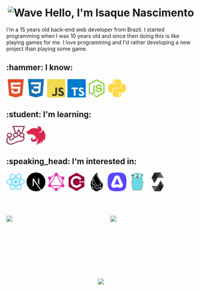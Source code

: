 <h1 align="center"><img alt="Wave" src="https://camo.githubusercontent.com/e8e7b06ecf583bc040eb60e44eb5b8e0ecc5421320a92929ce21522dbc34c891/68747470733a2f2f6d656469612e67697068792e636f6d2f6d656469612f6876524a434c467a6361737252346961377a2f67697068792e676966" width="25px"> Hello, I'm Isaque Nascimento</h1>

<p>I'm a 15 years old back-end web developer from Brazil. I started programming when I was 10 years old and since then doing this is like playing games for me. I love programming and I'd rather developing a new project than playing some game.</p>


<h2>:hammer: I know:</h2>
<div display="inline_block">
  <img width="50px" alt="HTML" src="https://github.com/devicons/devicon/blob/master/icons/html5/html5-plain.svg">
  <img width="50px" alt="CSS" src="https://github.com/devicons/devicon/blob/master/icons/css3/css3-plain.svg">
  <img width="50px" alt="Javascript" src="https://github.com/devicons/devicon/blob/master/icons/javascript/javascript-original.svg">
  <img width="50px" alt="Typescript" src="https://github.com/devicons/devicon/blob/master/icons/typescript/typescript-plain.svg">
  <img width="50px" alt="NodeJS" src="https://github.com/devicons/devicon/blob/master/icons/nodejs/nodejs-plain.svg">
  <img width="50px" alt="Python" src="https://github.com/devicons/devicon/blob/master/icons/python/python-plain.svg">
</div>

<h2>:student: I'm learning:</h2>
<div display="inline_block">
  <img width="50px" alt="JestJS" src="https://github.com/devicons/devicon/blob/master/icons/jest/jest-plain.svg">
  <img width="50px" alt="NestJS" src="https://github.com/devicons/devicon/blob/master/icons/nestjs/nestjs-plain.svg">
</div>

<h2>:speaking_head: I'm interested in:</h2>
<div display="inline_block">
  <img width="50px" alt="ReactJS" src="https://github.com/devicons/devicon/blob/master/icons/react/react-original.svg">
  <img width="50px" alt="NextJS" src="https://github.com/devicons/devicon/blob/master/icons/nextjs/nextjs-original.svg">
  <img width="50px" alt="GraphQL" src="https://github.com/devicons/devicon/blob/master/icons/graphql/graphql-plain.svg">
  <img width="50px" alt="C Plus Plus" src="https://github.com/devicons/devicon/blob/master/icons/cplusplus/cplusplus-plain.svg">
  <img width="50px" alt="C Plus Plus" src="https://github.com/devicons/devicon/blob/master/icons/elixir/elixir-plain.svg">
  <img width="50px" alt="AdonisJS" src="https://github.com/devicons/devicon/blob/master/icons/adonisjs/adonisjs-original.svg">
  <img width="50px" alt="Golang" src="https://github.com/devicons/devicon/blob/master/icons/go/go-original.svg">
  <img width="50px" alt="Solidity" src="https://github.com/devicons/devicon/blob/master/icons/solidity/solidity-original.svg">
</div>

<br><br>

<div>
  <img align="left" width="45%" src="https://github-readme-stats.vercel.app/api?username=ionascimento&count_private=true&show_icons=true&theme=dark">
  <img align="right" width="45%" src="https://github-readme-stats.vercel.app/api/top-langs/?username=ionascimento&count_private=true&show_icons=true&theme=dark">
</div>

<br><br><br><br><br><br><br><br><br>
  
<div align="center">
  <a href="https://www.linkedin.com/in/isaque-nascimento-143889233/"><img src="https://img.shields.io/badge/LinkedIn-0077B5?style=for-the-badge&logo=linkedin&logoColor=white"></a>
</div>
